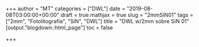 +++
author = "MT"
categories = ["DWL"]
date = "2019-08-08T03:00:00+00:00"
draft = true
mathjax = true
slug = "2mmSiN01"
tags = ["2mm", "Fotolitografía", "SiN", "DWL"]
title = "DWL w/2mm sobre SiN 01"
[output."blogdown::html_page"]
toc = false

+++
